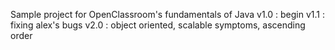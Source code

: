 Sample project for OpenClassroom's fundamentals of Java
v1.0 : begin
v1.1 : fixing alex's bugs
v2.0 : object oriented, scalable symptoms, ascending order